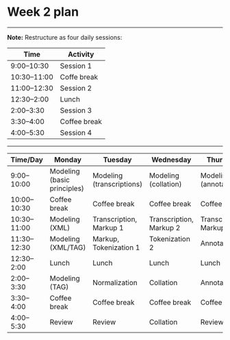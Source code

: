 # Week 2 plan
____

**Note:** Restructure as four daily sessions:

Time | Activity
--- | ---
9:00–10:30 | Session 1
10:30–11:00 | Coffe break
11:00–12:30 | Session 2
12:30–2:00 | Lunch
2:00–3:30 | Session 3
3:30–4:00 | Coffee break
4:00–5:30 | Session 4
____

Time/Day | Monday | Tuesday | Wednesday | Thursday | Friday
--- | --- | --- | --- | --- | ---
9:00–10:00 | Modeling (basic principles) | Modeling (transcriptions) | Modeling (collation) | Modeling (annotations) | Modeling (queries and visualization) 
10:00–10:30 | Coffee break | Coffee break | Coffee break | Coffee break | Coffee break
10:30–11:00 | Modeling (XML) | Transcription, Markup 1 | Transcription, Markup 2 | Transcription, Markup 3 | Markup, Annotation
11:30–12:30 | Modeling (XML/TAG) | Markup, Tokenization 1 | Tokenization 2 | Annotation 1 | Queries 1
12:30–2:00 | Lunch | Lunch | Lunch | Lunch | Lunch
2:00–3:30 | Modeling (TAG) | Normalization | Collation | Annotation 2 | Queries 2
3:30–4:00 | Coffee break | Coffee break | Coffee break | Coffee break | Coffee break
4:00–5:30 | Review | Review | Collation | Review | Visualization, Review